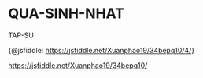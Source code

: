 # QUA-SINH-NHAT
TAP-SU

{@jsfiddle: https://jsfiddle.net/Xuanphao19/34bepq10/4/}

https://jsfiddle.net/Xuanphao19/34bepq10/
